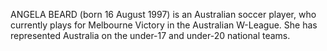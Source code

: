 ANGELA BEARD (born 16 August 1997) is an Australian soccer player, who currently plays for Melbourne Victory in the Australian W-League. She has represented Australia on the under-17 and under-20 national teams.
